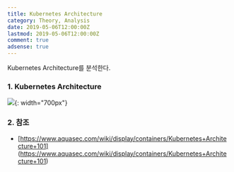 ```yaml
---
title: Kubernetes Architecture
category: Theory, Analysis
date: 2019-05-06T12:00:00Z
lastmod: 2019-05-06T12:00:00Z
comment: true
adsense: true
---
```


Kubernetes Architecture를 분석한다.

### 1. Kubernetes Architecture

![]({{site.baseurl}}/images/theory_analysis/Kubernetes_Architecture/Kubernetes_Architecture.PNG){: width="700px"}

### 2. 참조

* [https://www.aquasec.com/wiki/display/containers/Kubernetes+Architecture+101]
(https://www.aquasec.com/wiki/display/containers/Kubernetes+Architecture+101)